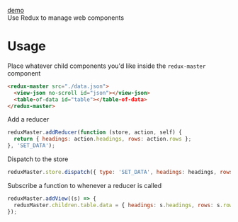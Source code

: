 [demo](https://zvakanaka.github.io/redux-master)  
Use Redux to manage web components
# Usage
Place whatever child components you'd like inside the `redux-master` component
```html
<redux-master src="./data.json">
  <view-json no-scroll id="json"></view-json>
  <table-of-data id="table"></table-of-data>
</redux-master>
```
Add a reducer
```js
reduxMaster.addReducer(function (store, action, self) {
  return { headings: action.headings, rows: action.rows };
}, 'SET_DATA');
```
Dispatch to the store
```js
reduxMaster.store.dispatch({ type: 'SET_DATA', headings: headings, rows: rows });
```
Subscribe a function to whenever a reducer is called
```js
reduxMaster.addView((s) => {
  reduxMaster.children.table.data = { headings: s.headings, rows: s.rows };
});
```
